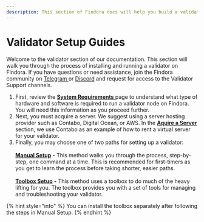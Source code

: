```yaml
---
description: This section of Findora docs will help you build a validator node.
---
```


# Validator Setup Guides

Welcome to the validator section of our documentation. This section will walk you through the process of installing and running a validator on Findora. If you have questions or need assistance, join the Findora community on [Telegram ](https://findora.org/telegram)or [Discord](https://findora.org/discord) and request for access to the Validator Support channels.

1. First, review the [**System Requirements** ](system-requirements.md)page to understand what type of hardware and software is required to run a validator node on Findora. You will need this information as you proceed further.
2. Next, you must acquire a server. We suggest using a server hosting provider such as Contabo, Digital Ocean, or AWS. In the [**Aquire a Server** ](acquire-a-server.md)section, we use Contabo as an example of how to rent a virtual server for your validator.
3. Finally, you may choose one of two paths for setting up a validator:\
   \
   [**Manual Setup**](manual-setup.md) **-** This method walks you through the process, step-by-step, one command at a time. This is recommended for first-timers as you get to learn the process before taking shorter, easier paths.\
   \
   [**Toolbox Setup**](toolbox-setup/) **-** This method uses a toolbox to do much of the heavy lifting for you. The toolbox provides you with a set of tools for managing and troubleshooting your validator.&#x20;

{% hint style="info" %}
You can install the toolbox separately after following the steps in Manual Setup.
{% endhint %}
